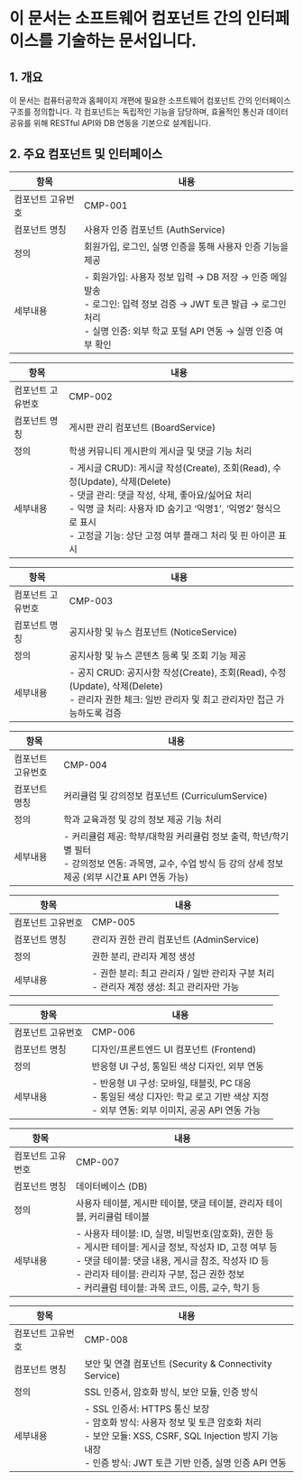 # 이 문서는 소프트웨어 컴포넌트 간의 인터페이스를 기술하는 문서입니다.

## 1. 개요
이 문서는 컴퓨터공학과 홈페이지 개편에 필요한 소프트웨어 컴포넌트 간의 인터페이스 구조를 정의합니다. 각 컴포넌트는 독립적인 기능을 담당하며, 효율적인 통신과 데이터 공유를 위해 RESTful API와 DB 연동을 기본으로 설계됩니다.

## 2. 주요 컴포넌트 및 인터페이스

| 항목 | 내용 |
|------|------|
| 컴포넌트 고유번호 | CMP-001 |
| 컴포넌트 명칭 | 사용자 인증 컴포넌트 (AuthService) |
| 정의 | 회원가입, 로그인, 실명 인증을 통해 사용자 인증 기능을 제공 |
| 세부내용 | - 회원가입: 사용자 정보 입력 → DB 저장 → 인증 메일 발송<br>- 로그인: 입력 정보 검증 → JWT 토큰 발급 → 로그인 처리<br>- 실명 인증: 외부 학교 포털 API 연동 → 실명 인증 여부 확인 |

| 항목 | 내용 |
|------|------|
| 컴포넌트 고유번호 | CMP-002 |
| 컴포넌트 명칭 | 게시판 관리 컴포넌트 (BoardService) |
| 정의 | 학생 커뮤니티 게시판의 게시글 및 댓글 기능 처리 |
| 세부내용 | - 게시글 CRUD):  게시글 작성(Create), 조회(Read), 수정(Update), 삭제(Delete)<br>- 댓글 관리:  댓글 작성, 삭제, 좋아요/싫어요 처리<br>- 익명 글 처리: 사용자 ID 숨기고 ‘익명1’, ‘익명2’ 형식으로 표시<br>- 고정글 기능: 상단 고정 여부 플래그 처리 및 핀 아이콘 표시 |

| 항목 | 내용 |
|------|------|
| 컴포넌트 고유번호 | CMP-003 |
| 컴포넌트 명칭 | 공지사항 및 뉴스 컴포넌트 (NoticeService) |
| 정의 | 공지사항 및 뉴스 콘텐츠 등록 및 조회 기능 제공 |
| 세부내용 | - 공지 CRUD: 공지사항 작성(Create), 조회(Read), 수정(Update), 삭제(Delete)<br>- 관리자 권한 체크: 일반 관리자 및 최고 관리자만 접근 가능하도록 검증 |

| 항목 | 내용 |
|------|------|
| 컴포넌트 고유번호 | CMP-004 |
| 컴포넌트 명칭 | 커리큘럼 및 강의정보 컴포넌트 (CurriculumService) |
| 정의 | 학과 교육과정 및 강의 정보 제공 기능 처리 |
| 세부내용 | - 커리큘럼 제공: 학부/대학원 커리큘럼 정보 출력, 학년/학기별 필터<br>- 강의정보 연동: 과목명, 교수, 수업 방식 등 강의 상세 정보 제공 (외부 시간표 API 연동 가능)  |

| 항목        | 내용                                                        |
| --------- | --------------------------------------------------------- |
| 컴포넌트 고유번호 | CMP-005                                                   |
| 컴포넌트 명칭   | 관리자 권한 관리 컴포넌트 (AdminService)                             |
| 정의        | 권한 분리, 관리자 계정 생성                                          |
| 세부내용      | - 권한 분리: 최고 관리자 / 일반 관리자 구분 처리<br>- 관리자 계정 생성: 최고 관리자만 가능 |

| 항목        | 내용                                                                                            |
| --------- | --------------------------------------------------------------------------------------------- |
| 컴포넌트 고유번호 | CMP-006                                                                                       |
| 컴포넌트 명칭   | 디자인/프론트엔드 UI 컴포넌트 (Frontend)                                                                  |
| 정의        | 반응형 UI 구성, 통일된 색상 디자인, 외부 연동                                                                  |
| 세부내용      | - 반응형 UI 구성: 모바일, 태블릿, PC 대응<br>- 통일된 색상 디자인: 학교 로고 기반 색상 지정<br>- 외부 연동: 외부 이미지, 공공 API 연동 가능 |

| 항목        | 내용                                                                                                                                                                              |
| --------- | ------------------------------------------------------------------------------------------------------------------------------------------------------------------------------- |
| 컴포넌트 고유번호 | CMP-007                                                                                                                                                                         |
| 컴포넌트 명칭   | 데이터베이스 (DB)                                                                                                                                                                     |
| 정의        | 사용자 테이블, 게시판 테이블, 댓글 테이블, 관리자 테이블, 커리큘럼 테이블                                                                                                                                     |
| 세부내용      | - 사용자 테이블: ID, 실명, 비밀번호(암호화), 권한 등<br>- 게시판 테이블: 게시글 정보, 작성자 ID, 고정 여부 등<br>- 댓글 테이블: 댓글 내용, 게시글 참조, 작성자 ID 등<br>- 관리자 테이블: 관리자 구분, 접근 권한 정보<br>- 커리큘럼 테이블: 과목 코드, 이름, 교수, 학기 등 |

| 항목        | 내용                                                                                                                                          |
| --------- | ------------------------------------------------------------------------------------------------------------------------------------------- |
| 컴포넌트 고유번호 | CMP-008                                                                                                                                     |
| 컴포넌트 명칭   | 보안 및 연결 컴포넌트 (Security & Connectivity Service)                                                                                              |
| 정의        | SSL 인증서, 암호화 방식, 보안 모듈, 인증 방식                                                                                                               |
| 세부내용      | - SSL 인증서: HTTPS 통신 보장<br>- 암호화 방식: 사용자 정보 및 토큰 암호화 처리<br>- 보안 모듈: XSS, CSRF, SQL Injection 방지 기능 내장<br>- 인증 방식: JWT 토큰 기반 인증, 실명 인증 API 연동 |




